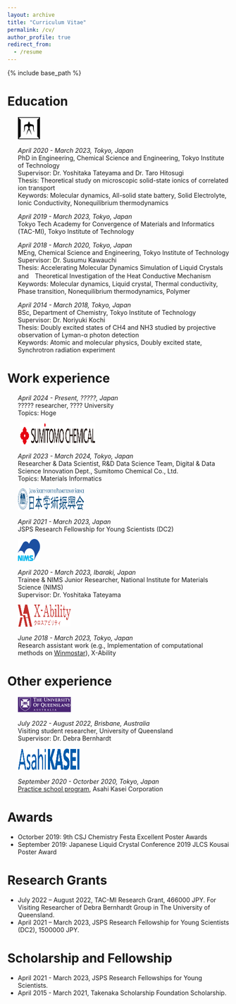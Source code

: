 ```yaml
---
layout: archive
title: "Curriculum Vitae"
permalink: /cv/
author_profile: true
redirect_from:
  - /resume
---
```


{% include base_path %}

Education  
======
<ul style="list-style-type:none;">
<li>
	<div class='timeline-item'>
		<!-- <img class='timeline-image'  src="../assets/uoc.jpeg" width="50" height="50" float="left"> -->
		<img class='timeline-image'  src="../assets/img-seal-202109.webp" width="50" height="50" float="left">
		<div class='timeline-text'>
			<p>
			<i>April 2020 - March 2023, Tokyo, Japan</i> <br/>
			PhD in Engineering, Chemical Science and Engineering, Tokyo Institute of Technology <br/>
			Supervisor: Dr. Yoshitaka Tateyama and Dr. Taro Hitosugi <br/>
      Thesis: Theoretical study on microscopic solid-state ionics of correlated ion transport <br/>
			Keywords: Molecular dynamics, All-solid state battery, Solid Electrolyte, Ionic Conductivity, Nonequilibrium thermodynamics
			</p>
		</div>
	</div>
</li>

<li>
	<div class='timeline-item'>
		<!-- <img class='timeline-image'  src="../assets/uoc.jpeg" width="50" height="50" float="left"> -->
		<div class='timeline-text'>
			<p>
			<i>April 2019 - March 2023, Tokyo, Japan</i> <br/>
			Tokyo Tech Academy for Convergence of Materials and Informatics (TAC-MI), Tokyo Institute of Technology <br/>
			</p>
		</div>
	</div>
</li>

<li>
	<div class='timeline-item'>
		<div class='timeline-text'>
			<p>
			<i>April 2018 - March 2020, Tokyo, Japan</i> <br/>
			MEng, Chemical Science and Engineering, Tokyo Institute of Technology <br/>
			Supervisor: Dr. Susumu Kawauchi <br/>
      Thesis: Accelerating Molecular Dynamics Simulation of Liquid Crystals and　Theoretical Investigation of the Heat Conductive Mechanism <br/>
      <!-- 液晶相の分子動力学計算の効率化と熱伝導機構の理論的解明 -->
			Keywords: Molecular dynamics, Liquid crystal, Thermal conductivity, Phase transition, Nonequilibrium thermodynamics, Polymer
			</p>
		</div>
	</div>
</li>

<li>
	<div class='timeline-item'>
		<!-- <img  class='timeline-image' src="../assets/uoc.jpeg" width="50" height="50" float="left"> -->
		<div class='timeline-text'>
			<p>
			<i>April 2014 - March 2018, Tokyo, Japan</i> <br/>
			BSc, Department of Chemistry, Tokyo Institute of Technology <br/>
      Supervisor: Dr. Noriyuki Kochi <br/>
      Thesis: Doubly excited states of CH4 and NH3 studied by projective observation of Lyman-α photon detection<br/>
      Keywords: Atomic and molecular physics, Doubly excited state, Synchrotron radiation experiment <br/>
			</p>
		</div>
	</div>
</li>
</ul>

Work experience  
======
<ul style="list-style-type:none;">
<li>
	<div class='timeline-item'>
		<!-- <img class='timeline-image'  src="../assets/msr.jpeg" width="50" style="margin-right:5px; margin-left:5px;" height="50" float="left"> -->
		<div class='timeline-text'>
			<p>
			<i>April 2024 - Present, ?????, Japan</i> <br/>
			????? researcher, ???? University <br/>
			Topics: Hoge
			</p>
		</div>
	</div>
</li>

<li>
	<div class='timeline-item'>
		<img class='timeline-image'  src="../assets/SumiChem.svg" width="170" style="margin-right:5px; margin-left:5px;" height="50" float="left">
		<div class='timeline-text'>
			<p>
			<i>April 2023 - March 2024, Tokyo, Japan</i> <br/>
			Researcher & Data Scientist, R&D Data Science Team, Digital & Data Science Innovation Dept., Sumitomo Chemical Co., Ltd. <br/>
			Topics: Materials Informatics
			</p>
		</div>
	</div>
</li>

<li>
	<div class='timeline-item'>
		<!-- <img class='timeline-image' src="../assets/NIMS.png" width="50" height="50" float="left"> -->
		<img class='timeline-image' src="../assets/JSPS.svg" height="50" width="150" float="left">
		<div class='timeline-text'>
			<p>
			<i>April 2021 - March 2023, Japan</i> <br/>
			JSPS Research Fellowship for Young Scientists (DC2) <br/>
			</p>
		</div>
	</div>
</li>

<li>
	<div class='timeline-item'>
		<!-- <img class='timeline-image' src="../assets/NIMS.png" width="50" height="50" float="left"> -->
		<img class='timeline-image' src="../assets/NIMS.png" height="50" width="50" float="left">
		<div class='timeline-text'>
			<p>
			<i>April 2020 - March 2023, Ibaraki, Japan</i> <br/>
			Trainee & NIMS Junior Researcher, National Institute for Materials Science (NIMS) <br/>
      Supervisor: Dr. Yoshitaka Tateyama <br/>
			</p>
		</div>
	</div>
</li>

<li>
	<div class='timeline-item'>
		<!-- <img class='timeline-image' src="../assets/dm.png" width="50" height="50" float="left"> -->
		<img class='timeline-image' src="../assets/xability.svg" width="120" height="50" float="left">
		<div class='timeline-text'>
			<p>
			<i>June 2018 - March 2023, Tokyo, Japan</i> <br/>
			Research assistant work (e.g., Implementation of computational methods on <a href="https://winmostar.com/en/">Winmostar</a>), X-Ability <br/>
			</p>
		</div>
	</div>
</li>
</ul>

Other experience  
======
<ul style="list-style-type:none;">
<li>
	<div class='timeline-item'>
		<!-- <img class='timeline-image' src="../assets/dm.png" width="50" height="50" float="left"> -->
		<img class='timeline-image' src="../assets/UQ.png" width="120" float="left">
		<div class='timeline-text'>
			<p>
			<i>July 2022 - August 2022, Brisbane, Australia</i> <br/>
			Visiting student researcher, University of Queensland <br/>
      		Supervisor: Dr. Debra Bernhardt<br/>
			</p>
		</div>
	</div>
</li>

<li>
	<div class='timeline-item'>
		<!-- <img class='timeline-image' src="../assets/dm.png" width="50" height="50" float="left"> -->
		<img class='timeline-image' src="../assets/AsahiKASEI.png" width="140" height="50" float="left">
		<div class='timeline-text'>
			<p>
			<i>September 2020 - Octorber 2020, Tokyo, Japan</i> <br/>
			<a href="https://www.tac-mi.titech.ac.jp/en/activity/practiceschool2020/">Practice school program</a>,  Asahi Kasei Corporation  <br/>
			</p>
		</div>
	</div>
</li>
</ul>
  
Awards
======
* Octorber 2019: 9th CSJ Chemistry Festa Excellent Poster Awards
* September 2019: Japanese Liquid Crystal Conference 2019 JLCS Kousai Poster Award

Research Grants
=====
* July 2022 – August 2022,	TAC-MI Research Grant, 466000 JPY.
  For Visiting Researcher of Debra Bernhardt Group in The University of Queensland.
* April 2021 – March 2023,	JSPS Research Fellowship for Young Scientists (DC2), 1500000 JPY.

Scholarship and Fellowship
=====
* April 2021 - March 2023, JSPS Research Fellowships for Young Scientists.
* April 2015 - March 2021, Takenaka Scholarship Foundation Scholarship.
